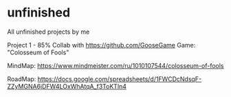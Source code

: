 # unfinished
All unfinished projects by me

Project 1 - 85%
Collab with https://github.com/GooseGame
Game: "Colosseum of Fools"

MindMap: https://www.mindmeister.com/ru/1010107544/colosseum-of-fools

RoadMap: https://docs.google.com/spreadsheets/d/1FWCDcNdsqF-ZZyMGNA6jDFW4LOxWhAtqA_f3ToKTln4
